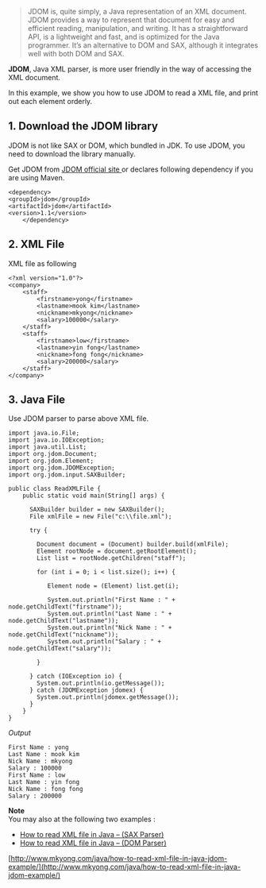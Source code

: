 > JDOM is, quite simply, a Java representation of an XML document. JDOM provides a way to represent that document for easy and efficient reading, manipulation, and writing. It has a straightforward API, is a lightweight and fast, and is optimized for the Java programmer. It’s an alternative to DOM and SAX, although it integrates well with both DOM and SAX.

**JDOM**, Java XML parser, is more user friendly in the way of accessing the XML document.

In this example, we show you how to use JDOM to read a XML file, and print out each element orderly.

## 1\. Download the JDOM library

JDOM is not like SAX or DOM, which bundled in JDK. To use JDOM, you need to download the library manually.

Get JDOM from [JDOM official site ](http://www.jdom.org/downloads/source.html)or declares following dependency if you are using Maven.

    <dependency>
    <groupId>jdom</groupId>
    <artifactId>jdom</artifactId>
    <version>1.1</version>
        </dependency>

## 2\. XML File

XML file as following

    <?xml version="1.0"?>
    <company>
    	<staff>
    		<firstname>yong</firstname>
    		<lastname>mook kim</lastname>
    		<nickname>mkyong</nickname>
    		<salary>100000</salary>
    	</staff>
    	<staff>
    		<firstname>low</firstname>
    		<lastname>yin fong</lastname>
    		<nickname>fong fong</nickname>
    		<salary>200000</salary>
    	</staff>
    </company>

## 3\. Java File

Use JDOM parser to parse above XML file.

    import java.io.File;
    import java.io.IOException;
    import java.util.List;
    import org.jdom.Document;
    import org.jdom.Element;
    import org.jdom.JDOMException;
    import org.jdom.input.SAXBuilder;

    public class ReadXMLFile {
    	public static void main(String[] args) {

    	  SAXBuilder builder = new SAXBuilder();
    	  File xmlFile = new File("c:\\file.xml");

    	  try {

    		Document document = (Document) builder.build(xmlFile);
    		Element rootNode = document.getRootElement();
    		List list = rootNode.getChildren("staff");

    		for (int i = 0; i < list.size(); i++) {

    		   Element node = (Element) list.get(i);

    		   System.out.println("First Name : " + node.getChildText("firstname"));
    		   System.out.println("Last Name : " + node.getChildText("lastname"));
    		   System.out.println("Nick Name : " + node.getChildText("nickname"));
    		   System.out.println("Salary : " + node.getChildText("salary"));

    		}

    	  } catch (IOException io) {
    		System.out.println(io.getMessage());
    	  } catch (JDOMException jdomex) {
    		System.out.println(jdomex.getMessage());
    	  }
    	}
    }

_Output_

    First Name : yong
    Last Name : mook kim
    Nick Name : mkyong
    Salary : 100000
    First Name : low
    Last Name : yin fong
    Nick Name : fong fong
    Salary : 200000

**Note**  
You may also at the following two examples :

*   [How to read XML file in Java – (SAX Parser)](http://www.mkyong.com/java/how-to-read-xml-file-in-java-sax-parser/)
*   [How to read XML file in Java – (DOM Parser)](http://www.mkyong.com/java/how-to-read-xml-file-in-java-dom-parser/)

[http://www.mkyong.com/java/how-to-read-xml-file-in-java-jdom-example/](http://www.mkyong.com/java/how-to-read-xml-file-in-java-jdom-example/)
